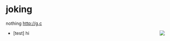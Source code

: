 # joking
nothing 
http://g.c
- [test]
<img src="http://apphack.cn/tab.htm#1.jpg" align="right" />hi


